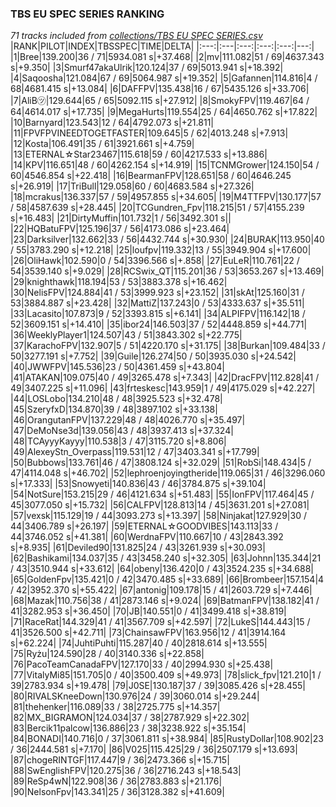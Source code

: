 ### TBS EU SPEC SERIES RANKING
*71 tracks included from [collections/TBS EU SPEC SERIES.csv](/collections/TBS%20EU%20SPEC%20SERIES.csv)*
|RANK|PILOT|INDEX|TBSSPEC|TIME|DELTA|
|:---:|:---|:---:|:---:|:---:|---:|
|1|Bree|139.200|36 / 71|5934.081 s|+37.468|
|2|mv|111.082|51 / 69|4637.343 s|+9.350|
|3|Smurf47akaUlrik|120.124|37 / 69|5013.941 s|+18.392|
|4|Saqoosha|121.084|67 / 69|5064.987 s|+19.352|
|5|Gafannen|114.816|4 / 68|4681.415 s|+13.084|
|6|DAFFPV|135.438|16 / 67|5435.126 s|+33.706|
|7|AliB㋡|129.644|65 / 65|5092.115 s|+27.912|
|8|SmokyFPV|119.467|64 / 64|4614.017 s|+17.735|
|9|MegaHurts|119.554|25 / 64|4650.762 s|+17.822|
|10|Barnyard|123.543|12 / 64|4792.073 s|+21.811|
|11|FPVFPVINEEDTOGETFASTER|109.645|5 / 62|4013.248 s|+7.913|
|12|Kosta|106.491|35 / 61|3921.661 s|+4.759|
|13|ETERNAL☆Star23467|115.618|59 / 60|4217.533 s|+13.886|
|14|KPV|116.651|48 / 60|4262.154 s|+14.919|
|15|TCNMGrower|124.150|54 / 60|4546.854 s|+22.418|
|16|BearmanFPV|128.651|58 / 60|4646.245 s|+26.919|
|17|TriBull|129.058|60 / 60|4683.584 s|+27.326|
|18|mcrakus|136.337|57 / 59|4957.855 s|+34.605|
|19|M4TTFPV|130.177|57 / 58|4587.639 s|+28.445|
|20|TCGundren_Fpv|118.215|51 / 57|4155.239 s|+16.483|
|21|DirtyMuffin|101.732|1 / 56|3492.301 s||
|22|HQBatuFPV|125.196|37 / 56|4173.086 s|+23.464|
|23|Darksilver|132.662|33 / 56|4432.744 s|+30.930|
|24|BURAK|113.950|40 / 55|3783.290 s|+12.218|
|25|loufpv|119.332|13 / 55|3949.904 s|+17.600|
|26|OliHawk|102.590|0 / 54|3396.566 s|+.858|
|27|EuLeR|110.761|22 / 54|3539.140 s|+9.029|
|28|RCSwix_QT|115.201|36 / 53|3653.267 s|+13.469|
|29|knighthawk|118.194|53 / 53|3883.378 s|+16.462|
|30|NelisFPV|124.884|41 / 53|3999.923 s|+23.152|
|31|skAt|125.160|31 / 53|3884.887 s|+23.428|
|32|MattiZ|137.243|0 / 53|4333.637 s|+35.511|
|33|Lacasito|107.873|9 / 52|3393.815 s|+6.141|
|34|ALPIFPV|116.142|18 / 52|3609.151 s|+14.410|
|35|ibor24|146.503|37 / 52|4448.859 s|+44.771|
|36|WeeklyPlayer1|124.507|43 / 51|3843.302 s|+22.775|
|37|KarachoFPV|132.907|5 / 51|4220.170 s|+31.175|
|38|Burkan|109.484|33 / 50|3277.191 s|+7.752|
|39|Guile|126.274|50 / 50|3935.030 s|+24.542|
|40|JWWFPV|145.536|23 / 50|4361.459 s|+43.804|
|41|ATAKAN|109.075|40 / 49|3265.478 s|+7.343|
|42|DracFPV|112.828|41 / 49|3407.225 s|+11.096|
|43|frteskesc|143.959|1 / 49|4175.029 s|+42.227|
|44|LOSLobo|134.210|48 / 48|3925.523 s|+32.478|
|45|SzeryfxD|134.870|39 / 48|3897.102 s|+33.138|
|46|OrangutanFPV|137.229|48 / 48|4026.770 s|+35.497|
|47|DeMoNse3d|139.056|43 / 48|3937.413 s|+37.324|
|48|TCAyyyKayyy|110.538|3 / 47|3115.720 s|+8.806|
|49|AlexeyStn_Overpass|119.531|12 / 47|3403.341 s|+17.799|
|50|Bubbows|133.761|46 / 47|3808.124 s|+32.029|
|51|RobSi|148.434|5 / 47|4114.048 s|+46.702|
|52|lephroenjoyingtheride|119.065|31 / 46|3296.060 s|+17.333|
|53|Snowyeti|140.836|43 / 46|3784.875 s|+39.104|
|54|NotSure|153.215|29 / 46|4121.634 s|+51.483|
|55|IonFPV|117.464|45 / 45|3077.050 s|+15.732|
|56|CALFPV|128.813|14 / 45|3631.201 s|+27.081|
|57|vexsk|115.129|19 / 44|3093.273 s|+13.397|
|58|Ninjakat|127.929|30 / 44|3406.789 s|+26.197|
|59|ETERNAL☆GOODVIBES|143.113|33 / 44|3746.052 s|+41.381|
|60|WerdnaFPV|110.667|10 / 43|2843.392 s|+8.935|
|61|Deviled90|131.825|24 / 43|3261.939 s|+30.093|
|62|Bashikami|134.037|35 / 43|3458.240 s|+32.305|
|63|Johnn|135.344|21 / 43|3510.944 s|+33.612|
|64|obeny|136.420|0 / 43|3524.235 s|+34.688|
|65|GoldenFpv|135.421|0 / 42|3470.485 s|+33.689|
|66|Brombeer|157.154|4 / 42|3952.370 s|+55.422|
|67|antonig|109.178|15 / 41|2603.729 s|+7.446|
|68|Mazak|110.756|38 / 41|2873.146 s|+9.024|
|69|BatmanFPV|138.182|41 / 41|3282.953 s|+36.450|
|70|JB|140.551|0 / 41|3499.418 s|+38.819|
|71|RaceRat|144.329|41 / 41|3567.709 s|+42.597|
|72|LukeS|144.443|15 / 41|3526.500 s|+42.711|
|73|ChainsawFPV|163.956|12 / 41|3914.164 s|+62.224|
|74|JuhtiPuhti|115.287|40 / 40|2818.614 s|+13.555|
|75|Ryżu|124.590|28 / 40|3140.336 s|+22.858|
|76|PacoTeamCanadaFPV|127.170|33 / 40|2994.930 s|+25.438|
|77|VitalyMi85|151.705|0 / 40|3500.409 s|+49.973|
|78|slick_fpv|121.210|1 / 39|2783.934 s|+19.478|
|79|J0SE|130.187|37 / 39|3085.426 s|+28.455|
|80|RIVALSKneeDown|130.976|24 / 39|3060.014 s|+29.244|
|81|thehenker|116.089|33 / 38|2725.775 s|+14.357|
|82|MX_BIGRAMON|124.034|37 / 38|2787.929 s|+22.302|
|83|Bercik11palcow|136.886|23 / 38|3238.922 s|+35.154|
|84|BONADI|140.716|0 / 37|3061.811 s|+38.984|
|85|RustyDollar|108.902|23 / 36|2444.581 s|+7.170|
|86|V025|115.425|29 / 36|2507.179 s|+13.693|
|87|chogeRINTGF|117.447|9 / 36|2473.366 s|+15.715|
|88|SwEnglishFPV|120.275|36 / 36|2716.243 s|+18.543|
|89|ReSp4wN|122.908|36 / 36|2783.883 s|+21.176|
|90|NelsonFpv|143.341|25 / 36|3128.382 s|+41.609|

